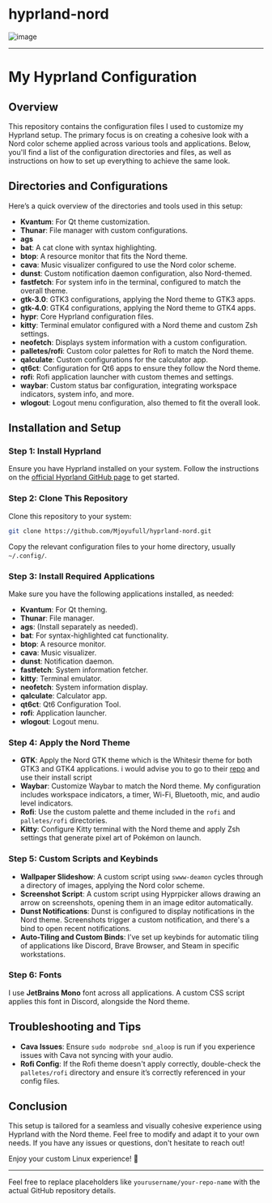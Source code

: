 # hyprland-nord
![image](https://github.com/user-attachments/assets/91771555-9197-4e72-a75f-ab742120f2f2)


---

# My Hyprland Configuration

## Overview

This repository contains the configuration files I used to customize my Hyprland setup. The primary focus is on creating a cohesive look with a Nord color scheme applied across various tools and applications. Below, you'll find a list of the configuration directories and files, as well as instructions on how to set up everything to achieve the same look.

## Directories and Configurations

Here’s a quick overview of the directories and tools used in this setup:

- **Kvantum**: For Qt theme customization.
- **Thunar**: File manager with custom configurations.
- **ags**
- **bat**: A cat clone with syntax highlighting.
- **btop**: A resource monitor that fits the Nord theme.
- **cava**: Music visualizer configured to use the Nord color scheme.
- **dunst**: Custom notification daemon configuration, also Nord-themed.
- **fastfetch**: For system info in the terminal, configured to match the overall theme.
- **gtk-3.0**: GTK3 configurations, applying the Nord theme to GTK3 apps.
- **gtk-4.0**: GTK4 configurations, applying the Nord theme to GTK4 apps.
- **hypr**: Core Hyprland configuration files.
- **kitty**: Terminal emulator configured with a Nord theme and custom Zsh settings.
- **neofetch**: Displays system information with a custom configuration.
- **palletes/rofi**: Custom color palettes for Rofi to match the Nord theme.
- **qalculate**: Custom configurations for the calculator app.
- **qt6ct**: Configuration for Qt6 apps to ensure they follow the Nord theme.
- **rofi**: Rofi application launcher with custom themes and settings.
- **waybar**: Custom status bar configuration, integrating workspace indicators, system info, and more.
- **wlogout**: Logout menu configuration, also themed to fit the overall look.

## Installation and Setup

### Step 1: Install Hyprland
Ensure you have Hyprland installed on your system. Follow the instructions on the [official Hyprland GitHub page](https://github.com/hyprwm/Hyprland) to get started.

### Step 2: Clone This Repository
Clone this repository to your system:
```bash
git clone https://github.com/Mjoyufull/hyprland-nord.git
```
Copy the relevant configuration files to your home directory, usually `~/.config/`.

### Step 3: Install Required Applications

Make sure you have the following applications installed, as needed:

- **Kvantum**: For Qt theming.
- **Thunar**: File manager.
- **ags**: (Install separately as needed).
- **bat**: For syntax-highlighted cat functionality.
- **btop**: A resource monitor.
- **cava**: Music visualizer.
- **dunst**: Notification daemon.
- **fastfetch**: System information fetcher.
- **kitty**: Terminal emulator.
- **neofetch**: System information display.
- **qalculate**: Calculator app.
- **qt6ct**: Qt6 Configuration Tool.
- **rofi**: Application launcher.
- **wlogout**: Logout menu.

### Step 4: Apply the Nord Theme

- **GTK**: Apply the Nord GTK theme which is the Whitesir theme for both GTK3 and GTK4 applications. i would advise you to go to their [repo](https://github.com/vinceliuice/WhiteSur-gtk-theme) and use their install script
- **Waybar**: Customize Waybar to match the Nord theme. My configuration includes workspace indicators, a timer, Wi-Fi, Bluetooth, mic, and audio level indicators.
- **Rofi**: Use the custom palette and theme included in the `rofi` and `palletes/rofi` directories.
- **Kitty**: Configure Kitty terminal with the Nord theme and apply Zsh settings that generate pixel art of Pokémon on launch.

### Step 5: Custom Scripts and Keybinds

- **Wallpaper Slideshow**: A custom script using `swww-deamon` cycles through a directory of images, applying the Nord color scheme.
- **Screenshot Script**: A custom script using Hyprpicker allows drawing an arrow on screenshots, opening them in an image editor automatically.
- **Dunst Notifications**: Dunst is configured to display notifications in the Nord theme. Screenshots trigger a custom notification, and there's a bind to open recent notifications.
- **Auto-Tiling and Custom Binds**: I’ve set up keybinds for automatic tiling of applications like Discord, Brave Browser, and Steam in specific workstations.

### Step 6: Fonts

I use **JetBrains Mono** font across all applications. A custom CSS script applies this font in Discord, alongside the Nord theme.

## Troubleshooting and Tips

- **Cava Issues**: Ensure `sudo modprobe snd_aloop` is run if you experience issues with Cava not syncing with your audio.
- **Rofi Config**: If the Rofi theme doesn't apply correctly, double-check the `palletes/rofi` directory and ensure it’s correctly referenced in your config files.

## Conclusion

This setup is tailored for a seamless and visually cohesive experience using Hyprland with the Nord theme. Feel free to modify and adapt it to your own needs. If you have any issues or questions, don't hesitate to reach out!

Enjoy your custom Linux experience! 🎉

---

Feel free to replace placeholders like `yourusername/your-repo-name` with the actual GitHub repository details.
